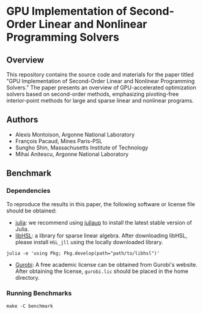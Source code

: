 # GPU Implementation of Second-Order Linear and Nonlinear Programming Solvers

## Overview
This repository contains the source code and materials for the paper titled "GPU Implementation of Second-Order Linear and Nonlinear Programming Solvers." The paper presents an overview of GPU-accelerated optimization solvers based on second-order methods, emphasizing pivoting-free interior-point methods for large and sparse linear and nonlinear programs.

## Authors
- Alexis Montoison, Argonne National Laboratory
- François Pacaud, Mines Paris-PSL
- Sungho Shin, Massachusetts Institute of Technology
- Mihai Anitescu, Argonne National Laboratory

## Benchmark
### Dependencies
To reproduce the results in this paper, the following software or license file should be obtained:
- [julia](https://julialang.org/downloads/): we recommend using [juliaup](https://github.com/JuliaLang/juliaup) to install the latest stable version of Julia.
- [libHSL](https://licences.stfc.ac.uk/product/libhsl-2025_7_21): a library for sparse linear algebra. After downloading libHSL, please install `HSL_jll` using the locally downloaded library.
```shell
julia -e 'using Pkg; Pkg.develop(path="path/to/libhsl")'
```
- [Gurobi](https://www.gurobi.com): A free academic license can be obtained from Gurobi's website. After obtaining the license, `gurobi.lic` should be placed in the home directory.

### Running Benchmarks
```
make -C benchmark
```
